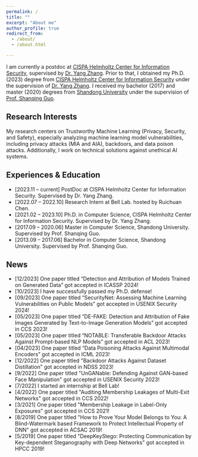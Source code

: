 ```yaml
---
permalink: /
title: ""
excerpt: "About me"
author_profile: true
redirect_from: 
  - /about/
  - /about.html

---
```


I am currently a postdoc at [CISPA Helmholtz Center for Information Security](https://cispa.de/), supervised by [Dr. Yang Zhang](https://yangzhangalmo.github.io/). Prior to that, I obtained my Ph.D. (2023) degree from [CISPA Helmholtz Center for Information Security](https://cispa.de/) under the supervision of [Dr. Yang Zhang](https://yangzhangalmo.github.io/). I received my bachelor (2017) and master (2020) degrees from [Shandong University](https://www.sdu.edu.cn/) under the supervision of [Prof. Shanqing Guo](https://faculty.sdu.edu.cn/guoshanqing/zh_CN/index.htm).

## Research Interests

My research centers on Trustworthy Machine Learning (Privacy, Security, and Safety), especially analyzing machine learning model vulnerabilities, including privacy attacks (MIA and AIA), backdoors, and data poison attacks. Additionally, I work on technical solutions against unethical AI systems.

## Experiences & Education 

- [2023.11 – current] PostDoc at CISPA Helmholtz Center for Information Security. Supervised by Dr. Yang Zhang.
- [2022.07 – 2022.10] Research Intern at Bell Lab. hosted by Ruichuan Chen.
- [2021.02 – 2023.10] Ph.D. in Computer Science, CISPA Helmholtz Center for Information Security. Supervised by Dr. Yang Zhang.
- [2017.09 – 2020.06] Master in Computer Science, Shandong University. Supervised by Prof. Shanqing Guo.
- [2013.09 – 2017.06] Bachelor in Computer Science, Shandong University. Supervised by Prof. Shanqing Guo.

## News
- [12/2023] One paper titled “Detection and Attribution of Models Trained on Generated Data” got accepted in ICASSP 2024!
- [10/2023] I have successfully passed my Ph.D. defense!
- [09/2023] One paper titled “SecurityNet: Assessing Machine Learning Vulnerabilities on Public Models” got accepted in USENIX Security 2024!
- [05/2023] One paper titled “DE-FAKE: Detection and Attribution of Fake Images Generated by Text-to-Image Generation Models” got accepted in CCS 2023!
- [05/2023] One paper titled “NOTABLE: Transferable Backdoor Attacks Against Prompt-based NLP Models” got accepted in ACL 2023!
- [04/2023] One paper titled “Data Poisoning Attacks Against Multimodal Encoders” got accepted in ICML 2023!
- [12/2022] One paper titled "Backdoor Attacks Against Dataset Distillation" got accepted in NDSS 2023!
- [9/2022] One paper titled "UnGANable: Defending Against GAN-based Face Manipulation" got accepted in USENIX Security 2023!
- [7/2022] I started an internship at Bell Lab!
- [4/2022] One paper titled "Auditing Membership Leakages of Multi-Exit Networks" got accepted in CCS 2022!
- [3/2021] One paper titled "Membership Leakage in Label-Only Exposures" got accepted in CCS 2021!
- [8/2019] One paper titled "How to Prove Your Model Belongs to You: A Blind-Watermark based Framework to Protect Intellectual Property of DNN" got accepted in ACSAC 2019!
- [5/2019] One paper titled "DeepKeyStego: Protecting Communication by Key-dependent Steganography with Deep Networks" got accepted in HPCC 2019!

